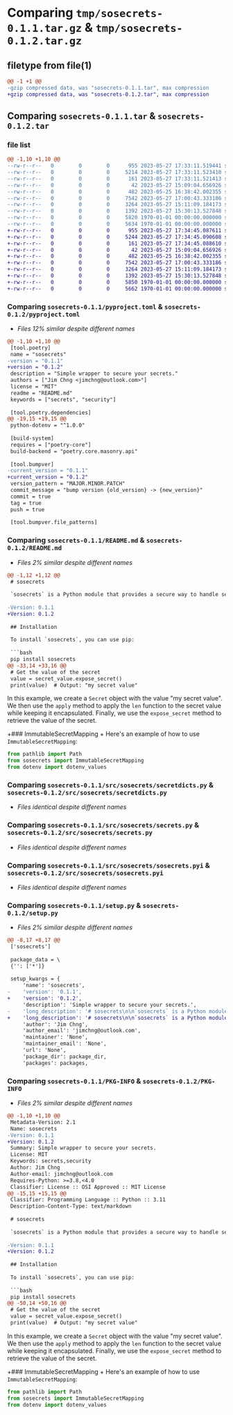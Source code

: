 # Comparing `tmp/sosecrets-0.1.1.tar.gz` & `tmp/sosecrets-0.1.2.tar.gz`

## filetype from file(1)

```diff
@@ -1 +1 @@
-gzip compressed data, was "sosecrets-0.1.1.tar", max compression
+gzip compressed data, was "sosecrets-0.1.2.tar", max compression
```

## Comparing `sosecrets-0.1.1.tar` & `sosecrets-0.1.2.tar`

### file list

```diff
@@ -1,10 +1,10 @@
--rw-r--r--   0        0        0      955 2023-05-27 17:33:11.519441 sosecrets-0.1.1/pyproject.toml
--rw-r--r--   0        0        0     5214 2023-05-27 17:33:11.523410 sosecrets-0.1.1/README.md
--rw-r--r--   0        0        0      161 2023-05-27 17:33:11.521413 sosecrets-0.1.1/src/sosecrets/__init__.py
--rw-r--r--   0        0        0       42 2023-05-27 15:09:04.656926 sosecrets-0.1.1/src/sosecrets/__init__.pyi
--rw-r--r--   0        0        0      482 2023-05-25 16:38:42.002355 sosecrets-0.1.1/src/sosecrets/exceptions.py
--rw-r--r--   0        0        0     7542 2023-05-27 17:00:43.333186 sosecrets-0.1.1/src/sosecrets/secretdicts.py
--rw-r--r--   0        0        0     3264 2023-05-27 15:11:09.184173 sosecrets-0.1.1/src/sosecrets/secrets.py
--rw-r--r--   0        0        0     1392 2023-05-27 15:30:13.527848 sosecrets-0.1.1/src/sosecrets/sosecrets.pyi
--rw-r--r--   0        0        0     5820 1970-01-01 00:00:00.000000 sosecrets-0.1.1/setup.py
--rw-r--r--   0        0        0     5634 1970-01-01 00:00:00.000000 sosecrets-0.1.1/PKG-INFO
+-rw-r--r--   0        0        0      955 2023-05-27 17:34:45.087611 sosecrets-0.1.2/pyproject.toml
+-rw-r--r--   0        0        0     5244 2023-05-27 17:34:45.090608 sosecrets-0.1.2/README.md
+-rw-r--r--   0        0        0      161 2023-05-27 17:34:45.088610 sosecrets-0.1.2/src/sosecrets/__init__.py
+-rw-r--r--   0        0        0       42 2023-05-27 15:09:04.656926 sosecrets-0.1.2/src/sosecrets/__init__.pyi
+-rw-r--r--   0        0        0      482 2023-05-25 16:38:42.002355 sosecrets-0.1.2/src/sosecrets/exceptions.py
+-rw-r--r--   0        0        0     7542 2023-05-27 17:00:43.333186 sosecrets-0.1.2/src/sosecrets/secretdicts.py
+-rw-r--r--   0        0        0     3264 2023-05-27 15:11:09.184173 sosecrets-0.1.2/src/sosecrets/secrets.py
+-rw-r--r--   0        0        0     1392 2023-05-27 15:30:13.527848 sosecrets-0.1.2/src/sosecrets/sosecrets.pyi
+-rw-r--r--   0        0        0     5850 1970-01-01 00:00:00.000000 sosecrets-0.1.2/setup.py
+-rw-r--r--   0        0        0     5662 1970-01-01 00:00:00.000000 sosecrets-0.1.2/PKG-INFO
```

### Comparing `sosecrets-0.1.1/pyproject.toml` & `sosecrets-0.1.2/pyproject.toml`

 * *Files 12% similar despite different names*

```diff
@@ -1,10 +1,10 @@
 [tool.poetry]
 name = "sosecrets"
-version = "0.1.1"
+version = "0.1.2"
 description = "Simple wrapper to secure your secrets."
 authors = ["Jim Chng <jimchng@outlook.com>"]
 license = "MIT"
 readme = "README.md"
 keywords = ["secrets", "security"]
 
 [tool.poetry.dependencies]
@@ -19,15 +19,15 @@
 python-dotenv = "^1.0.0"
 
 [build-system]
 requires = ["poetry-core"]
 build-backend = "poetry.core.masonry.api"
 
 [tool.bumpver]
-current_version = "0.1.1"
+current_version = "0.1.2"
 version_pattern = "MAJOR.MINOR.PATCH"
 commit_message = "bump version {old_version} -> {new_version}"
 commit = true
 tag = true
 push = true
 
 [tool.bumpver.file_patterns]
```

### Comparing `sosecrets-0.1.1/README.md` & `sosecrets-0.1.2/README.md`

 * *Files 2% similar despite different names*

```diff
@@ -1,12 +1,12 @@
 # sosecrets
 
 `sosecrets` is a Python module that provides a secure way to handle sensitive data by encapsulating it and only exposing it through a controlled interface.
 
-Version: 0.1.1
+Version: 0.1.2
 
 ## Installation
 
 To install `sosecrets`, you can use pip:
 
 ```bash
 pip install sosecrets
@@ -33,14 +33,16 @@
 # Get the value of the secret
 value = secret_value.expose_secret()
 print(value)  # Output: "my secret value"
 ```
 
 In this example, we create a `Secret` object with the value "my secret value". We then use the `apply` method to apply the `len` function to the secret value while keeping it encapsulated. Finally, we use the `expose_secret` method to retrieve the value of the secret.
 
+### ImmutableSecretMapping
+
 Here's an example of how to use `ImmutableSecretMapping`:
 
 ```python
 from pathlib import Path
 from sosecrets import ImmutableSecretMapping
 from dotenv import dotenv_values
```

### Comparing `sosecrets-0.1.1/src/sosecrets/secretdicts.py` & `sosecrets-0.1.2/src/sosecrets/secretdicts.py`

 * *Files identical despite different names*

### Comparing `sosecrets-0.1.1/src/sosecrets/secrets.py` & `sosecrets-0.1.2/src/sosecrets/secrets.py`

 * *Files identical despite different names*

### Comparing `sosecrets-0.1.1/src/sosecrets/sosecrets.pyi` & `sosecrets-0.1.2/src/sosecrets/sosecrets.pyi`

 * *Files identical despite different names*

### Comparing `sosecrets-0.1.1/setup.py` & `sosecrets-0.1.2/setup.py`

 * *Files 2% similar despite different names*

```diff
@@ -8,17 +8,17 @@
 ['sosecrets']
 
 package_data = \
 {'': ['*']}
 
 setup_kwargs = {
     'name': 'sosecrets',
-    'version': '0.1.1',
+    'version': '0.1.2',
     'description': 'Simple wrapper to secure your secrets.',
-    'long_description': '# sosecrets\n\n`sosecrets` is a Python module that provides a secure way to handle sensitive data by encapsulating it and only exposing it through a controlled interface.\n\nVersion: 0.1.1\n\n## Installation\n\nTo install `sosecrets`, you can use pip:\n\n```bash\npip install sosecrets\n```\n\n## Usage\n\nHere\'s are the examples of how to use `sosecrets`:\n\n### Secret\n\nHere\'s an example of how to use `Secret`:\n\n```python\nfrom sosecrets import Secret\n\n# Create a secret value\nsecret_value = Secret("my secret value")\n\n# Use the secret value while keeping it encapsulated\nresult = secret_value.apply(len)\nprint(result)  # Output: 14\n\n# Get the value of the secret\nvalue = secret_value.expose_secret()\nprint(value)  # Output: "my secret value"\n```\n\nIn this example, we create a `Secret` object with the value "my secret value". We then use the `apply` method to apply the `len` function to the secret value while keeping it encapsulated. Finally, we use the `expose_secret` method to retrieve the value of the secret.\n\nHere\'s an example of how to use `ImmutableSecretMapping`:\n\n```python\nfrom pathlib import Path\nfrom sosecrets import ImmutableSecretMapping\nfrom dotenv import dotenv_values\n\n# Define the path to the `.env` file\nTHIS_SCRIPT_FILE_PATH = Path(__file__)\nEXAMPLES = THIS_SCRIPT_FILE_PATH.parent / \'.env\'\n\n# Load the environment variables and store them securely\nsecret_env_dict = ImmutableSecretMapping.from_func(dotenv_values, dotenv_path=EXAMPLES)\n\n# Get a dictionary of the exposed values of the secret variables\nexposed_dict = secret_env_dict.expose_dict()\nprint("exposed_dict: ", exposed_dict)\n\n# Print the `ImmutableSecretMapping` object itself\nprint("secret_env_dict: ", secret_env_dict)\n\n# Get the value associated with a key using the `get()` method\nvalue0 = secret_env_dict.get(\'value0\')\nprint("value0: ", value0)\n\n# Get the exposed value of a key using the `get_exposed()` method\nvalue1 = secret_env_dict.get_exposed(\'value1\')\nprint("value1: ", value1)\n```\n\nThe example code does the following:\n\n1. Imports the necessary packages: `Path` from `pathlib`, `src` from the `sosecrets` module, `ImmutableSecretMapping` from `secretdicts` in the `sosecrets` module, and `dotenv_values` from the `dotenv` package.\n2. Defines the path to a `.env` file that contains environment variables to be loaded.\n3. Uses `ImmutableSecretMapping.from_func(dotenv_values, dotenv_path=EXAMPLES)` to load the environment variables from the `.env` file and store them in an instance of `ImmutableSecretMapping`.\n4. Prints the exposed dictionary of the `ImmutableSecretMapping` object using the `expose_dict()` method.\n5. Prints the `ImmutableSecretMapping` object itself.\n6. Gets a value from the `ImmutableSecretMapping` object using the `get()` method and prints it.\n7. Gets the exposed value of a key using the `get_exposed()` method## The Output\n\n### MutableSecretMapping\n\nSimilar to `ImmutableSecretMapping`.\n\n## Use Cases\nsosecrets can be used in a variety of scenarios where sensitive data needs to be securely handled. Here are some common use cases:\n\nStoring API keys, passwords, and other credentials: sosecrets can be used to securely store sensitive information such as API keys, passwords, and other credentials that are required for authentication or authorization in an application.\n\nHandling personal identifiable information (PII): sosecrets can be used to protect personal identifiable information (PII) such as names, addresses, social security numbers, and other sensitive data that needs to be kept confidential.\n\n## API Reference\n\n### `Secret`\n\nThe `Secret` class encapsulates a secret value and only exposes it through a controlled interface.\n\n```\nSecret(value: Optional[T] = None, func: Optional[Callable[[Any], T]] = None, func_args: Tuple[Any] = tuple(), func_kwargs: Dict[str, Any] = dict()) -> SecretType\n```\n\n- `value`: The secret value to encapsulate.\n- `func`: A function to generate the secret value.\n- `func_args`: The positional arguments to pass to the `func` function.\n- `func_kwargs`: The keyword arguments to pass to the `func` function.\n\n#### `apply`\n\nThe `apply` method applies a function to the secret value while keeping it encapsulated.\n\n```python\napply(self, func: Callable[[Any], Any], *args: Tuple[Any], **kwargs: Dict[str, Any]) -> SecretType:\n```\n\n- `func`: The function to apply to the secret value.\n- `args`: The positional arguments to pass to the `func` function.\n- `kwargs`: The keyword arguments to pass to the `func` function.\n\n#### `expose_secret`\n\nThe `expose_secret` method returns the value of the secret.\n\n```python\ndef expose_secret(self) -> T:\n```\n\n### Exceptions\n\n`sosecrets` defines the following exceptions:\n\n#### `CannotInstantiateExposeSecret`\n\nRaised when attempting to instantiate the `__expose_secret__` class.\n\n#### `CannotInheritFromSecret`\n\nRaised when attempting to subclass the `Secret` class.\n\n#### `FuncAndValueCannotBeBothPassed`\n\nRaised when both `value` and `func` arguments are passed to the `Secret` constructor.\n\n## Contributing\n\nContributions are welcome! Let me know if you need help with anything else.',
+    'long_description': '# sosecrets\n\n`sosecrets` is a Python module that provides a secure way to handle sensitive data by encapsulating it and only exposing it through a controlled interface.\n\nVersion: 0.1.2\n\n## Installation\n\nTo install `sosecrets`, you can use pip:\n\n```bash\npip install sosecrets\n```\n\n## Usage\n\nHere\'s are the examples of how to use `sosecrets`:\n\n### Secret\n\nHere\'s an example of how to use `Secret`:\n\n```python\nfrom sosecrets import Secret\n\n# Create a secret value\nsecret_value = Secret("my secret value")\n\n# Use the secret value while keeping it encapsulated\nresult = secret_value.apply(len)\nprint(result)  # Output: 14\n\n# Get the value of the secret\nvalue = secret_value.expose_secret()\nprint(value)  # Output: "my secret value"\n```\n\nIn this example, we create a `Secret` object with the value "my secret value". We then use the `apply` method to apply the `len` function to the secret value while keeping it encapsulated. Finally, we use the `expose_secret` method to retrieve the value of the secret.\n\n### ImmutableSecretMapping\n\nHere\'s an example of how to use `ImmutableSecretMapping`:\n\n```python\nfrom pathlib import Path\nfrom sosecrets import ImmutableSecretMapping\nfrom dotenv import dotenv_values\n\n# Define the path to the `.env` file\nTHIS_SCRIPT_FILE_PATH = Path(__file__)\nEXAMPLES = THIS_SCRIPT_FILE_PATH.parent / \'.env\'\n\n# Load the environment variables and store them securely\nsecret_env_dict = ImmutableSecretMapping.from_func(dotenv_values, dotenv_path=EXAMPLES)\n\n# Get a dictionary of the exposed values of the secret variables\nexposed_dict = secret_env_dict.expose_dict()\nprint("exposed_dict: ", exposed_dict)\n\n# Print the `ImmutableSecretMapping` object itself\nprint("secret_env_dict: ", secret_env_dict)\n\n# Get the value associated with a key using the `get()` method\nvalue0 = secret_env_dict.get(\'value0\')\nprint("value0: ", value0)\n\n# Get the exposed value of a key using the `get_exposed()` method\nvalue1 = secret_env_dict.get_exposed(\'value1\')\nprint("value1: ", value1)\n```\n\nThe example code does the following:\n\n1. Imports the necessary packages: `Path` from `pathlib`, `src` from the `sosecrets` module, `ImmutableSecretMapping` from `secretdicts` in the `sosecrets` module, and `dotenv_values` from the `dotenv` package.\n2. Defines the path to a `.env` file that contains environment variables to be loaded.\n3. Uses `ImmutableSecretMapping.from_func(dotenv_values, dotenv_path=EXAMPLES)` to load the environment variables from the `.env` file and store them in an instance of `ImmutableSecretMapping`.\n4. Prints the exposed dictionary of the `ImmutableSecretMapping` object using the `expose_dict()` method.\n5. Prints the `ImmutableSecretMapping` object itself.\n6. Gets a value from the `ImmutableSecretMapping` object using the `get()` method and prints it.\n7. Gets the exposed value of a key using the `get_exposed()` method## The Output\n\n### MutableSecretMapping\n\nSimilar to `ImmutableSecretMapping`.\n\n## Use Cases\nsosecrets can be used in a variety of scenarios where sensitive data needs to be securely handled. Here are some common use cases:\n\nStoring API keys, passwords, and other credentials: sosecrets can be used to securely store sensitive information such as API keys, passwords, and other credentials that are required for authentication or authorization in an application.\n\nHandling personal identifiable information (PII): sosecrets can be used to protect personal identifiable information (PII) such as names, addresses, social security numbers, and other sensitive data that needs to be kept confidential.\n\n## API Reference\n\n### `Secret`\n\nThe `Secret` class encapsulates a secret value and only exposes it through a controlled interface.\n\n```\nSecret(value: Optional[T] = None, func: Optional[Callable[[Any], T]] = None, func_args: Tuple[Any] = tuple(), func_kwargs: Dict[str, Any] = dict()) -> SecretType\n```\n\n- `value`: The secret value to encapsulate.\n- `func`: A function to generate the secret value.\n- `func_args`: The positional arguments to pass to the `func` function.\n- `func_kwargs`: The keyword arguments to pass to the `func` function.\n\n#### `apply`\n\nThe `apply` method applies a function to the secret value while keeping it encapsulated.\n\n```python\napply(self, func: Callable[[Any], Any], *args: Tuple[Any], **kwargs: Dict[str, Any]) -> SecretType:\n```\n\n- `func`: The function to apply to the secret value.\n- `args`: The positional arguments to pass to the `func` function.\n- `kwargs`: The keyword arguments to pass to the `func` function.\n\n#### `expose_secret`\n\nThe `expose_secret` method returns the value of the secret.\n\n```python\ndef expose_secret(self) -> T:\n```\n\n### Exceptions\n\n`sosecrets` defines the following exceptions:\n\n#### `CannotInstantiateExposeSecret`\n\nRaised when attempting to instantiate the `__expose_secret__` class.\n\n#### `CannotInheritFromSecret`\n\nRaised when attempting to subclass the `Secret` class.\n\n#### `FuncAndValueCannotBeBothPassed`\n\nRaised when both `value` and `func` arguments are passed to the `Secret` constructor.\n\n## Contributing\n\nContributions are welcome! Let me know if you need help with anything else.',
     'author': 'Jim Chng',
     'author_email': 'jimchng@outlook.com',
     'maintainer': 'None',
     'maintainer_email': 'None',
     'url': 'None',
     'package_dir': package_dir,
     'packages': packages,
```

### Comparing `sosecrets-0.1.1/PKG-INFO` & `sosecrets-0.1.2/PKG-INFO`

 * *Files 2% similar despite different names*

```diff
@@ -1,10 +1,10 @@
 Metadata-Version: 2.1
 Name: sosecrets
-Version: 0.1.1
+Version: 0.1.2
 Summary: Simple wrapper to secure your secrets.
 License: MIT
 Keywords: secrets,security
 Author: Jim Chng
 Author-email: jimchng@outlook.com
 Requires-Python: >=3.8,<4.0
 Classifier: License :: OSI Approved :: MIT License
@@ -15,15 +15,15 @@
 Classifier: Programming Language :: Python :: 3.11
 Description-Content-Type: text/markdown
 
 # sosecrets
 
 `sosecrets` is a Python module that provides a secure way to handle sensitive data by encapsulating it and only exposing it through a controlled interface.
 
-Version: 0.1.1
+Version: 0.1.2
 
 ## Installation
 
 To install `sosecrets`, you can use pip:
 
 ```bash
 pip install sosecrets
@@ -50,14 +50,16 @@
 # Get the value of the secret
 value = secret_value.expose_secret()
 print(value)  # Output: "my secret value"
 ```
 
 In this example, we create a `Secret` object with the value "my secret value". We then use the `apply` method to apply the `len` function to the secret value while keeping it encapsulated. Finally, we use the `expose_secret` method to retrieve the value of the secret.
 
+### ImmutableSecretMapping
+
 Here's an example of how to use `ImmutableSecretMapping`:
 
 ```python
 from pathlib import Path
 from sosecrets import ImmutableSecretMapping
 from dotenv import dotenv_values
```

